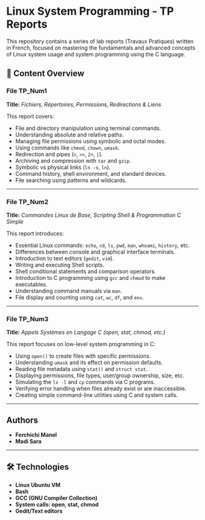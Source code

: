 # Linux System Programming - TP Reports

This repository contains a series of lab reports (Travaux Pratiques) written in French, focused on mastering the fundamentals and advanced concepts of Linux system usage and system programming using the C language.

## 📁 Content Overview

### File TP_Num1
**Title:** *Fichiers, Répertoires, Permissions, Redirections & Liens*

This report covers:
- File and directory manipulation using terminal commands.
- Understanding absolute and relative paths.
- Managing file permissions using symbolic and octal modes.
- Using commands like `chmod`, `chown`, `umask`.
- Redirection and pipes (`>`, `>>`, `2>`, `|`).
- Archiving and compression with `tar` and `gzip`.
- Symbolic vs physical links (`ln -s`, `ln`).
- Command history, shell environment, and standard devices.
- File searching using patterns and wildcards.


---

### File TP_Num2
**Title:** *Commandes Linux de Base, Scripting Shell & Programmation C Simple*

This report introduces:
- Essential Linux commands: `echo`, `cd`, `ls`, `pwd`, `man`, `whoami`, `history`, etc.
- Differences between console and graphical interface terminals.
- Introduction to text editors (`gedit`, `vim`).
- Writing and executing Shell scripts.
- Shell conditional statements and comparison operators.
- Introduction to C programming using `gcc` and `chmod` to make executables.
- Understanding command manuals via `man`.
- File display and counting using `cat`, `wc`, `df`, and `env`.

---

### File TP_Num3
**Title:** *Appels Systèmes en Langage C (open, stat, chmod, etc.)*

This report focuses on low-level system programming in C:
- Using `open()` to create files with specific permissions.
- Understanding `umask` and its effect on permission defaults.
- Reading file metadata using `stat()` and `struct stat`.
- Displaying permissions, file types, user/group ownership, size, etc.
- Simulating the `ls -l` and `cp` commands via C programs.
- Verifying error handling when files already exist or are inaccessible.
- Creating simple command-line utilities using C and system calls.



---

## Authors

- **Ferchichi Manel** 
- **Madi Sara** 

---

## 🛠️ Technologies

- **Linux Ubuntu VM**
- **Bash**
- **GCC (GNU Compiler Collection)**
- **System calls: open, stat, chmod**
- **Gedit/Text editors**



